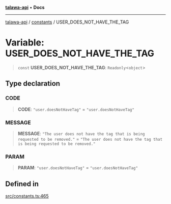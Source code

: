 [**talawa-api**](../../README.md) • **Docs**

***

[talawa-api](../../modules.md) / [constants](../README.md) / USER\_DOES\_NOT\_HAVE\_THE\_TAG

# Variable: USER\_DOES\_NOT\_HAVE\_THE\_TAG

> `const` **USER\_DOES\_NOT\_HAVE\_THE\_TAG**: `Readonly`\<`object`\>

## Type declaration

### CODE

> **CODE**: `"user.doesNotHaveTag"` = `"user.doesNotHaveTag"`

### MESSAGE

> **MESSAGE**: `"The user does not have the tag that is being requested to be removed."` = `"The user does not have the tag that is being requested to be removed."`

### PARAM

> **PARAM**: `"user.doesNotHaveTag"` = `"user.doesNotHaveTag"`

## Defined in

[src/constants.ts:465](https://github.com/PalisadoesFoundation/talawa-api/blob/fe65d855b3d1e3e4af621340e7e8bfa0325634c1/src/constants.ts#L465)
